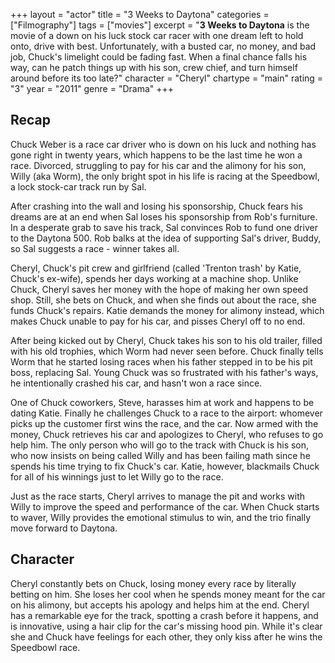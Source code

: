 +++
layout = "actor"
title = "3 Weeks to Daytona"
categories = ["Filmography"]
tags = ["movies"]
excerpt = "<strong>3 Weeks to Daytona</strong> is the movie of a down on his luck stock car racer with one dream left to hold onto, drive with best. Unfortunately, with a busted car, no money, and bad job, Chuck's limelight could be fading fast. When a final chance falls his way, can he patch things up with his son, crew chief, and turn himself around before its too late?"
character = "Cheryl"
chartype = "main"
rating = "3"
year = "2011"
genre = "Drama"
+++

## Recap

Chuck Weber is a race car driver who is down on his luck and nothing has gone right in twenty years, which happens to be the last time he won a race. Divorced, struggling to pay for his car and the alimony for his son, Willy (aka Worm), the only bright spot in his life is racing at the Speedbowl, a lock stock-car track run by Sal.

After crashing into the wall and losing his sponsorship, Chuck fears his dreams are at an end when Sal loses his sponsorship from Rob's furniture. In a desperate grab to save his track, Sal convinces Rob to fund one driver to the Daytona 500. Rob balks at the idea of supporting Sal's driver, Buddy, so Sal suggests a race - winner takes all.

Cheryl, Chuck's pit crew and girlfriend (called 'Trenton trash' by Katie, Chuck's ex-wife), spends her days working at a machine shop. Unlike Chuck, Cheryl saves her money with the hope of making her own speed shop. Still, she bets on Chuck, and when she finds out about the race, she funds Chuck's repairs. Katie demands the money for alimony instead, which makes Chuck unable to pay for his car, and pisses Cheryl off to no end.

After being kicked out by Cheryl, Chuck takes his son to his old trailer, filled with his old trophies, which Worm had never seen before. Chuck finally tells Worm that he started losing races when his father stepped in to be his pit boss, replacing Sal. Young Chuck was so frustrated with his father's ways, he intentionally crashed his car, and hasn't won a race since.

One of Chuck coworkers, Steve, harasses him at work and happens to be dating Katie. Finally he challenges Chuck to a race to the airport: whomever picks up the customer first wins the race, and the car. Now armed with the money, Chuck retrieves his car and apologizes to Cheryl, who refuses to go help him. The only person who will go to the track with Chuck is his son, who now insists on being called Willy and has been failing math since he spends his time trying to fix Chuck's car. Katie, however, blackmails Chuck for all of his winnings just to let Willy go to the race.

Just as the race starts, Cheryl arrives to manage the pit and works with Willy to improve the speed and performance of the car. When Chuck starts to waver, Willy provides the emotional stimulus to win, and the trio finally move forward to Daytona.

## Character

Cheryl constantly bets on Chuck, losing money every race by literally betting on him. She loses her cool when he spends money meant for the car on his alimony, but accepts his apology and helps him at the end. Cheryl has a remarkable eye for the track, spotting a crash before it happens, and is innovative, using a hair clip for the car's missing hood pin. While it's clear she and Chuck have feelings for each other, they only kiss after he wins the Speedbowl race.